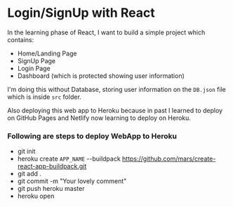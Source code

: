 # Login/SignUp with React

In the learning phase of React, I want to build a simple project which contains:

- Home/Landing Page
- SignUp Page
- Login Page
- Dashboard (which is protected showing user information)

I'm doing this without Database, storing user information on the `DB.json` file which is inside `src` folder.

Also deploying this web app to Heroku because in past I learned to deploy on GitHub Pages and Netlify now learning to deploy on Heroku.

### Following are steps to deploy WebApp to Heroku
- git init
- heroku create `APP_NAME` --buildpack https://github.com/mars/create-react-app-buildpack.git
- git add .
- git commit -m "Your lovely comment"
- git push heroku master
- heroku open
